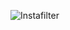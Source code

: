 ![Instafilter](https://github.com/brashanm/Instafilter/assets/97188295/4645bede-ee8b-49ea-a54c-98ea16b6c879)
